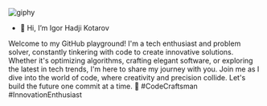 ![giphy](https://github.com/Igorhk11/Igorhk11/assets/90631601/73005da2-d8db-4dcb-8730-ec4e6c89e5e6)

- 👋 Hi, I’m Igor Hadji Kotarov

Welcome to my GitHub playground! I'm a tech enthusiast and problem solver, constantly tinkering with code to create innovative solutions. Whether it's optimizing algorithms, crafting elegant software, or exploring the latest in tech trends, I'm here to share my journey with you. Join me as I dive into the world of code, where creativity and precision collide. Let's build the future one commit at a time. 🚀 #CodeCraftsman #InnovationEnthusiast
